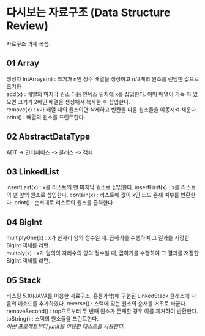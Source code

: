 # 다시보는 자료구조 (Data Structure Review)
자료구조 과제 복습.

## 01 Array
생성자 IntArrays(n) : 크기가 n인 정수 배열을 생성하고 n/2개의 원소를 랜덤한 값으로 초기화  
add(x) : 배열의 마지막 원소 다음 인덱스 위치에 x를 삽입한다. 이미 배열이 가득 차 있으면 크기가 2배인 배열을 생성해서 복사한 후 삽입한다.  
remove(x) : x가 배열 내의 원소이면 삭제하고 빈칸을 다음 원소들을 이동시켜 채운다.   
print() : 배열의 원소를 프린트한다.

## 02 AbstractDataType
ADT -> 인터페이스 -> 클래스 -> 객체  
## 03 LinkedList
insertLast(x) : x를 리스트의 맨 마지막 원소로 삽입한다.
insertFirst(x) : x를 리스트의 맨 앞의 원소로 삽입한다.
contain(x) : 리스트에 값이 x인 노드 존재 여부를 반환한다.
print() : 순서대로 리스트의 원소를 출력한다.  
## 04 BigInt
multiplyOne(x) : x가 한자리 양의 정수일 때. 곱하기를 수행하여 그 결과를 저장한 BigInt 객체를 리턴.  
multply(x) : x가 임의의 자리수의 양의 정수일 때, 곱하기를 수행하여 그 결과를 저장한 BigInt 객체를 리턴.  
## 05 Stack
리스팅 5.10(JAVA를 이용한 자료구조, 홍릉과학)에 구현된 LinkedStack 클래스에 다음의 메소드를 추가하였다.
reverse() : 스택에 있는 원소의 순서를 거꾸로 바꾼다.  
removeSecond() : top으로부터 두 번째 원소가 존재할 경우 이를 제거하여 반환한다.  
toString() : 스택의 원소들을 프린트한다.  
*이번 프로젝트부터 junit을 이용한 테스트를 사용한다.*
